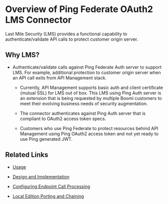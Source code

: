 ﻿---
sidebar_position: 1
---

# Overview of Ping Federate OAuth2 LMS Connector

<head>
  <meta name="guidename" content="API Management"/>
  <meta name="context" content="GUID-46ea30e2-0b2c-463c-bee3-c80b691cd3c0"/>
</head>


Last Mile Security (LMS) provides a functional capability to authenticate/validate API calls to protect customer origin server. 

## Why LMS?

- Authenticate/validate calls against Ping Federate Auth server to support LMS. For example, additional protection to customer origin server when an API call exits from API Management stack. 

  - Currently, API Management supports basic auth and client certificate (mutual SSL) for LMS out of box. This LMS using Ping Auth server is an extension that is being requested by multiple Boomi customers to meet their evolving business needs of security augmentation. 

  - The connector authenticates against Ping Auth server that is compliant to OAuth2 access token specs. 

  - Customers who use Ping Federate to protect resources behind API Management using Ping OAuth2 access token and not yet ready to use Ping generated JWT. 

## Related Links

- [Usage](Usage_17.md)

- [Design and Implementation](Design_and_implementation_9.md)

- [Configuring Endpoint Call Processing](Configuring_endpoint_call_processing_3.md)

- [Local Edition Porting and Chaining](Porting_and_chaining.md)


